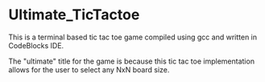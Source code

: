 # Ultimate_TicTactoe
This is a terminal based tic tac toe game compiled using gcc and written in CodeBlocks IDE.

The "ultimate" title for the game is because this tic tac toe implementation allows for the user to select any NxN board size.
